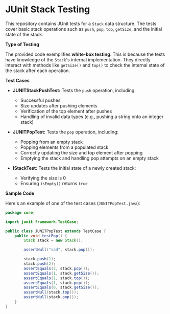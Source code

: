 # JUnit Stack Testing

This repository contains JUnit tests for a `Stack` data structure. The tests cover basic stack operations such as `push`, `pop`, `top`, `getSize`, and the initial state of the stack.

**Type of Testing**

The provided code exemplifies **white-box testing**. This is because the tests have knowledge of the `Stack`'s internal implementation. They directly interact with methods like `getSize()` and `top()` to check the internal state of the stack after each operation.

**Test Cases**

* **JUNITStackPushTest:** Tests the `push` operation, including:
    * Successful pushes
    * Size updates after pushing elements
    * Verification of the top element after pushes
    * Handling of invalid data types (e.g., pushing a string onto an integer stack)

* **JUNITPopTest:** Tests the `pop` operation, including:
    * Popping from an empty stack
    * Popping elements from a populated stack
    * Correctly updating the size and top element after popping
    * Emptying the stack and handling pop attempts on an empty stack

* **IStackTest:** Tests the initial state of a newly created stack:
    * Verifying the size is 0
    * Ensuring `isEmpty()` returns `true`

**Sample Code**

Here's an example of one of the test cases (`JUNITPopTest.java`):

```java
package core;

import junit.framework.TestCase;

public class JUNITPopTest extends TestCase {
    public void testPop() {
        Stack stack = new Stack();

        assertNull("sad", stack.pop());  

        stack.push(1);
        stack.push(2);
        assertEquals(2, stack.pop());  
        assertEquals(1, stack.getSize());  
        assertEquals(1, stack.top());  
        assertEquals(1, stack.pop());  
        assertEquals(0, stack.getSize());  
        assertNull(stack.top());  
        assertNull(stack.pop()); 
    }
}
